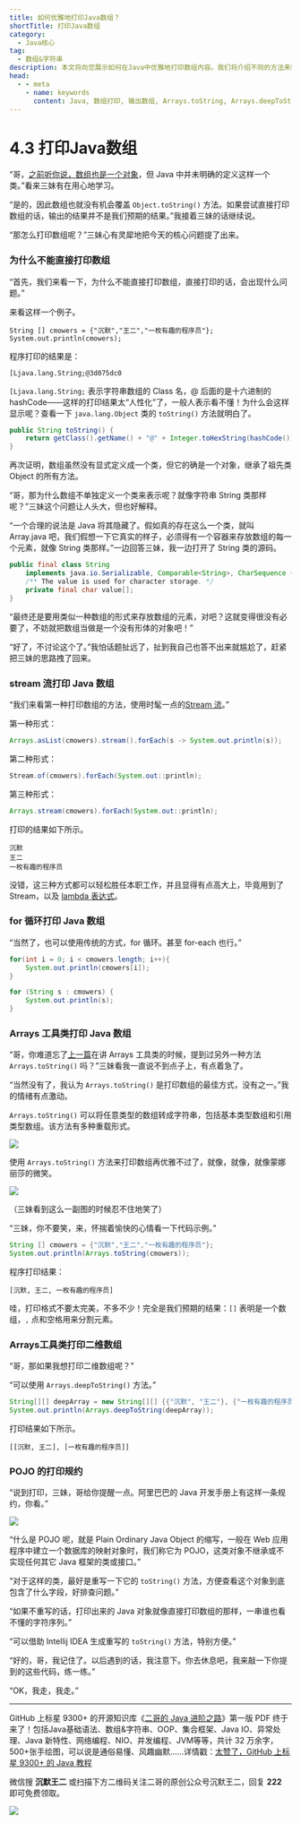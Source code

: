 ```yaml
---
title: 如何优雅地打印Java数组？
shortTitle: 打印Java数组
category:
  - Java核心
tag:
  - 数组&字符串
description: 本文将向您展示如何在Java中优雅地打印数组内容。我们将介绍不同的方法来输出数组，包括使用for循环、增强型for循环以及Java内置的Arrays.toString()和Arrays.deepToString()方法。通过本文，您将学会如何简便快捷地打印Java数组，提高编程效率和代码可读性。
head:
  - - meta
    - name: keywords
      content: Java, 数组打印, 输出数组, Arrays.toString, Arrays.deepToString
---
```


# 4.3 打印Java数组

“哥，[之前听你说，数组也是一个对象](https://javabetter.cn/array/array.html)，但 Java 中并未明确的定义这样一个类。”看来三妹有在用心地学习。

“是的，因此数组也就没有机会覆盖 `Object.toString()` 方法。如果尝试直接打印数组的话，输出的结果并不是我们预期的结果。”我接着三妹的话继续说。

“那怎么打印数组呢？”三妹心有灵犀地把今天的核心问题提了出来。

### 为什么不能直接打印数组

“首先，我们来看一下，为什么不能直接打印数组，直接打印的话，会出现什么问题。”

来看这样一个例子。

```
String [] cmowers = {"沉默","王二","一枚有趣的程序员"};
System.out.println(cmowers);
```

程序打印的结果是：

```
[Ljava.lang.String;@3d075dc0
```

`[Ljava.lang.String;` 表示字符串数组的 Class 名，@ 后面的是十六进制的 hashCode——这样的打印结果太“人性化”了，一般人表示看不懂！为什么会这样显示呢？查看一下 `java.lang.Object` 类的 `toString()` 方法就明白了。

```java
public String toString() {
    return getClass().getName() + "@" + Integer.toHexString(hashCode());
}
```

再次证明，数组虽然没有显式定义成一个类，但它的确是一个对象，继承了祖先类 Object 的所有方法。

“哥，那为什么数组不单独定义一个类来表示呢？就像字符串 String 类那样呢？”三妹这个问题让人头大，但也好解释。

“一个合理的说法是 Java 将其隐藏了。假如真的存在这么一个类，就叫 Array.java 吧，我们假想一下它真实的样子，必须得有一个容器来存放数组的每一个元素，就像 String 类那样。”一边回答三妹，我一边打开了 String 类的源码。

```java
public final class String
    implements java.io.Serializable, Comparable<String>, CharSequence {
    /** The value is used for character storage. */
    private final char value[];
}
```

“最终还是要用类似一种数组的形式来存放数组的元素，对吧？这就变得很没有必要了，不妨就把数组当做是一个没有形体的对象吧！”

“好了，不讨论这个了。”我怕话题扯远了，扯到我自己也答不出来就尴尬了，赶紧把三妹的思路拽了回来。

### stream 流打印 Java 数组

“我们来看第一种打印数组的方法，使用时髦一点的[Stream 流](https://javabetter.cn/java8/stream.html)。”

第一种形式：

```java
Arrays.asList(cmowers).stream().forEach(s -> System.out.println(s));
```

第二种形式：

```java
Stream.of(cmowers).forEach(System.out::println);
```

第三种形式：

```java
Arrays.stream(cmowers).forEach(System.out::println);
```

打印的结果如下所示。

```
沉默
王二
一枚有趣的程序员
```

没错，这三种方式都可以轻松胜任本职工作，并且显得有点高大上，毕竟用到了 Stream，以及 [lambda 表达式](https://javabetter.cn/java8/Lambda.html)。

### for 循环打印 Java 数组

“当然了，也可以使用传统的方式，for 循环。甚至 for-each 也行。”

```java
for(int i = 0; i < cmowers.length; i++){
    System.out.println(cmowers[i]);
}

for (String s : cmowers) {
    System.out.println(s);
}
```

### Arrays 工具类打印 Java 数组

“哥，你难道忘了[上一篇](https://javabetter.cn/common-tool/arrays.html)在讲 Arrays 工具类的时候，提到过另外一种方法 `Arrays.toString()` 吗？”三妹看我一直说不到点子上，有点着急了。

“当然没有了，我认为 `Arrays.toString()` 是打印数组的最佳方式，没有之一。”我的情绪有点激动。

`Arrays.toString()` 可以将任意类型的数组转成字符串，包括基本类型数组和引用类型数组。该方法有多种重载形式。

![](https://cdn.tobebetterjavaer.com/tobebetterjavaer/images/array/print-01.png)

使用 `Arrays.toString()` 方法来打印数组再优雅不过了，就像，就像，就像蒙娜丽莎的微笑。

![](https://cdn.tobebetterjavaer.com/tobebetterjavaer/images/array/print-02.png)

（三妹看到这么一副图的时候忍不住地笑了）

“三妹，你不要笑，来，怀揣着愉快的心情看一下代码示例。”

```java
String [] cmowers = {"沉默","王二","一枚有趣的程序员"};
System.out.println(Arrays.toString(cmowers));
```

程序打印结果：

```
[沉默, 王二, 一枚有趣的程序员]
```

哇，打印格式不要太完美，不多不少！完全是我们预期的结果：`[]` 表明是一个数组，`,` 点和空格用来分割元素。

### Arrays工具类打印二维数组

“哥，那如果我想打印二维数组呢？”

“可以使用 `Arrays.deepToString()` 方法。”

```java
String[][] deepArray = new String[][] {{"沉默", "王二"}, {"一枚有趣的程序员"}};
System.out.println(Arrays.deepToString(deepArray));
```

打印结果如下所示。

```
[[沉默, 王二], [一枚有趣的程序员]]
```

### POJO 的打印规约

“说到打印，三妹，哥给你提醒一点。阿里巴巴的 Java 开发手册上有这样一条规约，你看。”

![](https://cdn.tobebetterjavaer.com/tobebetterjavaer/images/array/print-03.png)

“什么是 POJO 呢，就是 Plain Ordinary Java Object 的缩写，一般在 Web 应用程序中建立一个数据库的映射对象时，我们称它为 POJO，这类对象不继承或不实现任何其它 Java 框架的类或接口。”

“对于这样的类，最好是重写一下它的 `toString()` 方法，方便查看这个对象到底包含了什么字段，好排查问题。”

“如果不重写的话，打印出来的 Java 对象就像直接打印数组的那样，一串谁也看不懂的字符序列。”

“可以借助 Intellij IDEA 生成重写的  `toString()` 方法，特别方便。”

“好的，哥，我记住了。以后遇到的话，我注意下。你去休息吧，我来敲一下你提到的这些代码，练一练。”

“OK，我走，我走。”


----

GitHub 上标星 9300+ 的开源知识库《[二哥的 Java 进阶之路](https://github.com/itwanger/toBeBetterJavaer)》第一版 PDF 终于来了！包括Java基础语法、数组&字符串、OOP、集合框架、Java IO、异常处理、Java 新特性、网络编程、NIO、并发编程、JVM等等，共计 32 万余字，500+张手绘图，可以说是通俗易懂、风趣幽默……详情戳：[太赞了，GitHub 上标星 9300+ 的 Java 教程](https://javabetter.cn/overview/)


微信搜 **沉默王二** 或扫描下方二维码关注二哥的原创公众号沉默王二，回复 **222** 即可免费领取。

![](https://cdn.tobebetterjavaer.com/tobebetterjavaer/images/gongzhonghao.png)
